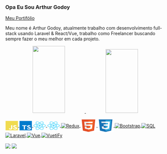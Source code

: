 ### Opa Eu Sou Arthur Godoy

<a href="https://portifolio-arthur-six.vercel.app/">Meu Portifólio</a>

<p> Meu nome é Arthur Godoy, atualmente trabalho com desenvolvimento full-stack usando Laravel & React/Vue, trabalho como Freelancer buscando sempre fazer o meu melhor em cada projeto.</p>

<div align="center">
  <a href="https://github.com/Arthur-Godoy">
  <img width="45%" height="210px" src="https://github-readme-stats.vercel.app/api?username=Arthur-Godoy&show_icons=true&theme=nord&include_all_commits=true&count_private=true"/>
  <img width="45%" height="200px" src="https://github-readme-stats.vercel.app/api/top-langs/?username=Arthur-Godoy&layout=compact&langs_count=7&theme=nord"/>
</div>
<div style="margin-left: auto; margin-right: auto"><br>
  <img align="center" alt="Js" height="30" width="40" src="https://raw.githubusercontent.com/devicons/devicon/master/icons/javascript/javascript-plain.svg">
  <img align="center" alt="Ts" height="30" width="40" src="https://raw.githubusercontent.com/devicons/devicon/master/icons/typescript/typescript-plain.svg">
  <img align="center" alt="React" height="30" width="40" src="https://raw.githubusercontent.com/devicons/devicon/master/icons/react/react-original.svg">
  <img color="blue" align="center" alt="ReactNative" height="30" width="40" src="https://raw.githubusercontent.com/devicons/devicon/master/icons/react/react-original.svg">
  <img align="center" alt="Redux" height="40" width="50" src="https://cdn.jsdelivr.net/gh/devicons/devicon/icons/redux/redux-original.svg" />
  <img align="center" alt="HTML" height="40" width="50" src="https://raw.githubusercontent.com/devicons/devicon/master/icons/html5/html5-original.svg">
  <img align="center" alt="CSS" height="40" width="50" src="https://raw.githubusercontent.com/devicons/devicon/master/icons/css3/css3-original.svg">
  <img align="center" alt="Bootstrap" height="40" width="50" src="https://cdn.jsdelivr.net/gh/devicons/devicon/icons/bootstrap/bootstrap-original.svg" />
  <img align="center" alt="SQL" height="40" width="50" src="https://cdn.jsdelivr.net/gh/devicons/devicon/icons/mysql/mysql-original-wordmark.svg" />        
  <img align="center" alt="Laravel" height="40" width="50" src="https://cdn.jsdelivr.net/gh/devicons/devicon/icons/laravel/laravel-plain.svg">
  <img align="center" alt="Vue" height="40" width="50" src="https://cdn.jsdelivr.net/gh/devicons/devicon/icons/vuejs/vuejs-original.svg" />
  <img align="center" alt="VuetiFy" height="40" width="50" src="https://cdn.jsdelivr.net/gh/devicons/devicon/icons/vuetify/vuetify-original.svg" />
</div>
  <br/>
<div>  
  <a href = "mailto:arthurgodoygomides@gmail.com"><img src="https://img.shields.io/badge/-Gmail-%23333?style=for-the-badge&logo=gmail&logoColor=white" target="_blank"></a>
  <a href="https://www.linkedin.com/in/arthur-gomides-godoy-94aaa7212/" target="_blank"><img src="https://img.shields.io/badge/-LinkedIn-%230077B5?style=for-the-badge&logo=linkedin&logoColor=white" target="_blank"></a> 
</div>

